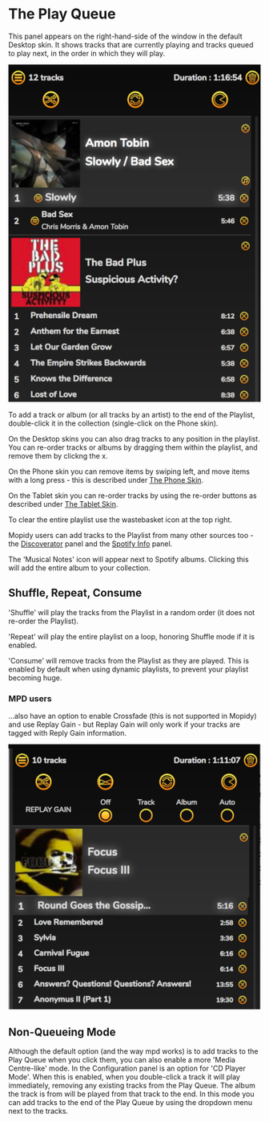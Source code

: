 # The Play Queue

This panel appears on the right-hand-side of the window in the default Desktop skin. It shows tracks that are currently playing and tracks queued to play next, in the order in which they will play.

![](images/playlist.png)

To add a track or album (or all tracks by an artist) to the end of the Playlist, double-click it in the collection (single-click on the Phone skin).

On the Desktop skins you can also drag tracks to any position in the playlist. You can re-order tracks or albums by dragging them within the playlist, and remove them by clickng the x.

On the Phone skin you can remove items by swiping left, and move items with a long press - this is described under [The Phone Skin](/RompR/Phone-Skin).

On the Tablet skin you can re-order tracks by using the re-order buttons as described under [The Tablet Skin](/RompR/Tablet-Skin).

To clear the entire playlist use the wastebasket icon at the top right.

Mopidy users can add tracks to the Playlist from many other sources too - the [Discoverator](/RompR/Music-Discovery) panel and the [Spotify Info](/RompR/The-Info-Panel) panel.

The 'Musical Notes' icon will appear next to Spotify albums. Clicking this will add the entire album to your collection.

## Shuffle, Repeat, Consume

'Shuffle' will play the tracks from the Playlist in a random order (it does not re-order the Playlist).

'Repeat' will play the entire playlist on a loop, honoring Shuffle mode if it is enabled.

'Consume' will remove tracks from the Playlist as they are played. This is enabled by default when using dynamic playlists, to prevent your playlist becoming huge.

### MPD users

...also have an option to enable Crossfade (this is not supported in Mopidy) and use Replay Gain - but Replay Gain will only work if your tracks are tagged with Reply Gain information.

![](images/playlistmpd.png)

## Non-Queueing Mode

Although the default option (and the way mpd works) is to add tracks to the Play Queue when you click them, you can also enable a more 'Media Centre-like' mode. In the Configuration panel is an option for 'CD Player Mode'. When this is enabled, when you double-click a track it will play immediately, removing any existing tracks from the Play Queue. The album the track is from will be played from that track to the end. In this mode you can add tracks to the end of the Play Queue by using the dropdown menu next to the tracks.
